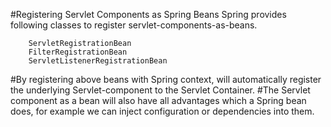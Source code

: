 #Registering Servlet Components as Spring Beans
Spring provides following classes to register servlet-components-as-beans.
```
    ServletRegistrationBean
    FilterRegistrationBean
    ServletListenerRegistrationBean
```
#By registering above beans with Spring context, will automatically register the underlying Servlet-component to the Servlet Container.
#The Servlet component as a bean will also have all advantages which a Spring bean does, for example we can inject configuration or dependencies into them.